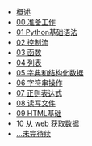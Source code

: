 <!-- docs/_sidebar.md -->

<div class="sidebar-content">

* [概述](/?id=概述)
* [00 准备工作](/python/python-prepare.md)
* [01 Python基础语法](/python/python-basic.md)
* [02 控制流](/python/python-control_flow.md)
* [03 函数](/python/python-function.md)
* [04 列表](/python/python-list.md)
* [05 字典和结构化数据](/python/python-dictionary.md)
* [06 字符串操作](/python/python-string.md)
* [07 正则表达式](/python/python-regex.md)
* [08 读写文件](/python/python-file.md)
* [09 HTML基础](/python/python-html.md)
* [10 从 web 获取数据](/python/python-web.md)
* [...未完待续](#)

<div>